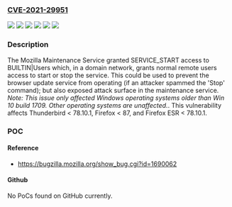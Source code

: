### [CVE-2021-29951](https://cve.mitre.org/cgi-bin/cvename.cgi?name=CVE-2021-29951)
![](https://img.shields.io/static/v1?label=Product&message=Firefox%20ESR&color=blue)
![](https://img.shields.io/static/v1?label=Product&message=Firefox&color=blue)
![](https://img.shields.io/static/v1?label=Product&message=Thunderbird&color=blue)
![](https://img.shields.io/static/v1?label=Version&message=%3C%2078.10.1%20&color=brighgreen)
![](https://img.shields.io/static/v1?label=Version&message=%3C%2087%20&color=brighgreen)
![](https://img.shields.io/static/v1?label=Vulnerability&message=Mozilla%20Maintenance%20Service%20could%20have%20been%20started%20or%20stopped%20by%20domain%20users&color=brighgreen)

### Description

The Mozilla Maintenance Service granted SERVICE_START access to BUILTIN|Users which, in a domain network, grants normal remote users access to start or stop the service. This could be used to prevent the browser update service from operating (if an attacker spammed the 'Stop' command); but also exposed attack surface in the maintenance service. *Note: This issue only affected Windows operating systems older than Win 10 build 1709. Other operating systems are unaffected.*. This vulnerability affects Thunderbird < 78.10.1, Firefox < 87, and Firefox ESR < 78.10.1.

### POC

#### Reference
- https://bugzilla.mozilla.org/show_bug.cgi?id=1690062

#### Github
No PoCs found on GitHub currently.

